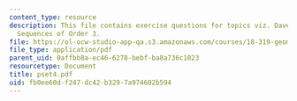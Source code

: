 ```yaml
---
content_type: resource
description: This file contains exercise questions for topics viz. Davenport-Schinzel
  Sequences of Order 3.
file: https://ol-ocw-studio-app-qa.s3.amazonaws.com/courses/18-319-geometric-combinatorics-fall-2005/fb0ee60df247dc42b3297a974602b594_pset4.pdf
file_type: application/pdf
parent_uid: 0affbb8a-ec46-6278-bebf-ba8a736c1023
resourcetype: Document
title: pset4.pdf
uid: fb0ee60d-f247-dc42-b329-7a974602b594
---
```

